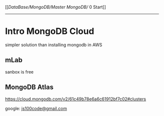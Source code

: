 [[_DataBase/MongoDB/Master MongoDB/_ 0 Start]]


----
# Intro MongoDB Cloud

simpler solution than installing mongodb in AWS

## mLab
sanbox is free

## MongoDB Atlas
https://cloud.mongodb.com/v2/61c49b78e6a6c61912bf7c02#clusters

google: js100code@gmail.com


